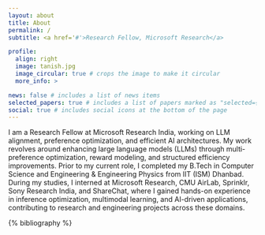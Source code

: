 ```yaml
---
layout: about
title: About
permalink: /
subtitle: <a href='#'>Research Fellow, Microsoft Research</a>

profile:
  align: right
  image: tanish.jpg
  image_circular: true # crops the image to make it circular
  more_info: >

news: false # includes a list of news items
selected_papers: true # includes a list of papers marked as "selected={true}"
social: true # includes social icons at the bottom of the page
---
```

I am a Research Fellow at Microsoft Research India, working on LLM alignment, preference optimization, and efficient AI architectures. My work revolves around enhancing large language models (LLMs) through multi-preference optimization, reward modeling, and structured efficiency improvements. 
Prior to my current role, I completed my B.Tech in Computer Science and Engineering & Engineering Physics from IIT (ISM) Dhanbad. During my studies, I interned at Microsoft Research, CMU AirLab, Sprinklr, Sony Research India, and ShareChat, where I gained hands-on experience in inference optimization, multimodal learning, and AI-driven applications, contributing to research and engineering projects across these domains.

<div class="publications">
{% bibliography %}